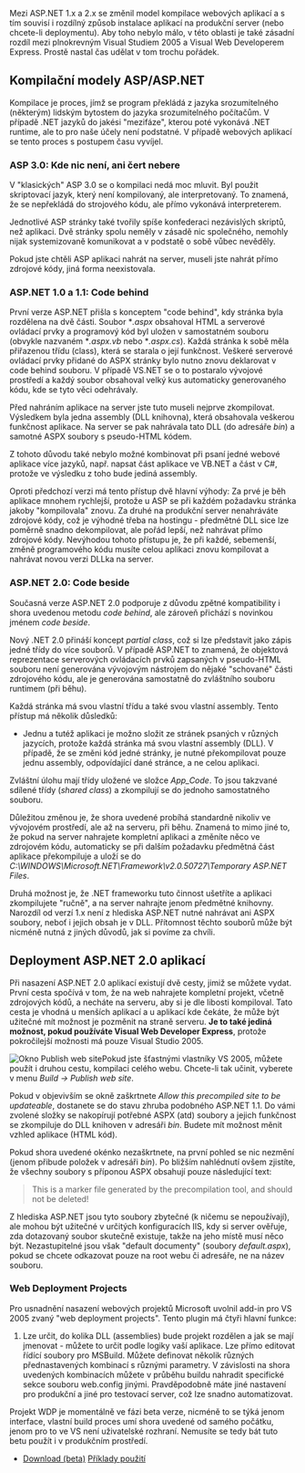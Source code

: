 <!-- dcterms:identifier = aspnetcz#61 -->
<!-- dcterms:title = Kompilace a nasazení (deployment) aplikací v ASP.NET 2.0 - přehled -->
<!-- dcterms:abstract = Mezi ASP.NET 1.x a 2.x se změnil model kompilace webových aplikací a s tím souvisí i rozdílný způsob instalace aplikací na produkční server (nebo chcete-li deploymentu). Aby toho nebylo málo, v této oblasti je také zásadní rozdíl mezi plnokrevným Visual Studiem 2005 a Visual Web Developerem Express. Prostě nastal čas udělat v tom trochu pořádek. -->
<!-- np9:categoryId = 1 -->
<!-- x4w:category = Tipy, triky -->
<!-- np9:authorId = 1 -->
<!-- np9:authorEmail = michal.valasek@altairis.cz -->
<!-- dcterms:creator = Michal Altair Valášek -->
<!-- dcterms:created = 2005-11-21T22:12:11.047+01:00 -->
<!-- dcterms:dateAccepted = 2005-11-21T22:12:11.047+01:00 -->

Mezi ASP.NET 1.x a 2.x se změnil model kompilace webových aplikací a s tím souvisí i rozdílný způsob instalace aplikací na produkční server (nebo chcete-li deploymentu). Aby toho nebylo málo, v této oblasti je také zásadní rozdíl mezi plnokrevným Visual Studiem 2005 a Visual Web Developerem Express. Prostě nastal čas udělat v tom trochu pořádek.

## Kompilační modely ASP/ASP.NET

Kompilace je proces, jímž se program překládá z jazyka srozumitelného (některým) lidským bytostem do jazyka srozumitelného počítačům. V případě .NET jazyků do jakési "mezifáze", kterou poté vykonává .NET runtime, ale to pro naše účely není podstatné. V případě webových aplikací se tento proces s postupem času vyvíjel.

### ASP 3.0: Kde nic není, ani čert nebere

V "klasických" ASP 3.0 se o kompilaci nedá moc mluvit. Byl použit skriptovací jazyk, který není kompilovaný, ale interpretovaný. To znamená, že se nepřekládá do strojového kódu, ale přímo vykonává interpreterem.

Jednotlivé ASP stránky také tvořily spíše konfederaci nezávislých skriptů, než aplikaci. Dvě stránky spolu neměly v zásadě nic společného, nemohly nijak systemizovaně komunikovat a v podstatě o sobě vůbec nevěděly.

Pokud jste chtěli ASP aplikaci nahrát na server, museli jste nahrát přímo zdrojové kódy, jiná forma neexistovala.

### ASP.NET 1.0 a 1.1: Code behind

První verze ASP.NET přišla s konceptem "code behind", kdy stránka byla rozdělena na dvě části. Soubor **.aspx* obsahoval HTML a serverové ovládací prvky a programový kód byl uložen v samostatném souboru (obvykle nazvaném **.aspx.vb* nebo **.aspx.cs*). Každá stránka k sobě měla přiřazenou třídu (class), která se starala o její funkčnost. Veškeré serverové ovládací prvky přidané do ASPX stránky bylo nutno znovu deklarovat v code behind souboru. V případě VS.NET se o to postaralo vývojové prostředí a každý soubor obsahoval velký kus automaticky generovaného kódu, kde se tyto věci odehrávaly.

Před nahráním aplikace na server jste tuto museli nejprve zkompilovat. Výsledkem byla jedna assembly (DLL knihovna), která obsahovala veškerou funkčnost aplikace. Na server se pak nahrávala tato DLL (do adresáře *bin*) a samotné ASPX soubory s pseudo-HTML kódem.

Z tohoto důvodu také nebylo možné kombinovat při psaní jedné webové aplikace více jazyků, např. napsat část aplikace ve VB.NET a část v C#, protože ve výsledku z toho bude jediná assembly.

Oproti předchozí verzi má tento přístup dvě hlavní výhody: Za prvé je běh aplikace mnohem rychlejší, protože u ASP se při každém požadavku stránka jakoby "kompilovala" znovu. Za druhé na produkční server nenahráváte zdrojové kódy, což je výhodné třeba na hostingu - předmětné DLL sice lze poměrně snadno dekompilovat, ale pořád lepší, než nahrávat přímo zdrojové kódy. Nevýhodou tohoto přístupu je, že při každé, sebemenší, změně programového kódu musíte celou aplikaci znovu kompilovat a nahrávat novou verzi DLLka na server.

### ASP.NET 2.0: Code beside

Současná verze ASP.NET 2.0 podporuje z důvodu zpětné kompatibility i shora uvedenou metodu *code behind*, ale zároveň přichází s novinkou jménem *code beside*.

Nový .NET 2.0 přináší koncept *partial class*, což si lze představit jako zápis jedné třídy do více souborů. V případě ASP.NET to znamená, že objektová reprezentace serverových ovládacích prvků zapsaných v pseudo-HTML souboru není generována vývojovým nástrojem do nějaké "schované" části zdrojového kódu, ale je generována samostatně do zvláštního souboru runtimem (při běhu). 

Každá stránka má svou vlastní třídu a také svou vlastní assembly. Tento přístup má několik důsledků:

*   Jednu a tutéž aplikaci je možno složit ze stránek psaných v různých jazycích, protože každá stránka má svou vlastní assembly (DLL). 
V případě, že se změni kód jedné stránky, je nutné překompilovat pouze jednu assembly, odpovídající dané stránce, a ne celou aplikaci.

Zvláštní úlohu mají třídy uložené ve složce *App_Code*. To jsou takzvané sdílené třídy (*shared class*) a zkompilují se do jednoho samostatného souboru.

Důležitou změnou je, že shora uvedené probíhá standardně nikoliv ve vývojovém prostředí, ale až na serveru, při běhu. Znamená to mimo jiné to, že pokud na server nahrajete kompletní aplikaci a změníte něco ve zdrojovém kódu, automaticky se při dalším požadavku předmětná část aplikace překompiluje a uloží se do *C:\WINDOWS\Microsoft.NET\Framework\v2.0.50727\Temporary ASP.NET Files*.

Druhá možnost je, že .NET frameworku tuto činnost ušetříte a aplikaci zkompilujete "ručně", a na server nahrajte jenom předmětné knihovny. Narozdíl od verzí 1.x není z hlediska ASP.NET nutné nahrávat ani ASPX soubory, neboť i jejich obsah je v DLL. Přítomnost těchto souborů může být nicméně nutná z jiných důvodů, jak si povíme za chvíli.

## Deployment ASP.NET 2.0 aplikací

Při nasazení ASP.NET 2.0 aplikací existují dvě cesty, jimiž se můžete vydat. První cesta spočívá v tom, že na web nahrajete kompletní projekt, včetně zdrojových kódů, a necháte na serveru, aby si je dle libosti kompiloval. Tato cesta je vhodná u menších aplikací a u aplikací kde čekáte, že může být užitečné mít možnost je pozměnit na straně serveru. **Je to také jediná možnost, pokud používáte Visual Web Developer Express**, protože pokročilejší možnosti má pouze Visual Studio 2005.

![Okno Publish web site](https://www.cdn.altairis.cz/Blog/2005/20051121-publish-web-site.png)Pokud jste šťastnými vlastníky VS 2005, můžete použít i druhou cestu, kompilaci celého webu. Chcete-li tak učinit, vyberete v menu *Build -> Publish web site*.

Pokud v objevivším se okně zaškrtnete *Allow this precompiled site to be updateable*, dostanete se do stavu zhruba podobného ASP.NET 1.1. Do vámi zvolené složky se nakopírují potřebné ASPX (atd) soubory a jejich funkčnost se zkompiluje do DLL knihoven v adresáři *bin*. Budete mít možnost měnit vzhled aplikace (HTML kód).

Pokud shora uvedené okénko nezaškrtnete, na první pohled se nic nezmění (jenom přibude položek v adresáři *bin*). Po bližším nahlédnutí ovšem zjistíte, že všechny soubory s příponou ASPX obsahují pouze následující text:

> This is a marker file generated by the precompilation tool, and should not be deleted!

Z hlediska ASP.NET jsou tyto soubory zbytečné (k ničemu se nepoužívají), ale mohou být užitečné v určitých konfiguracích IIS, kdy si server ověřuje, zda dotazovaný soubor skutečně existuje, takže na jeho místě musí něco být. Nezastupitelné jsou však "default documenty" (soubory *default.aspx*), pokud se chcete odkazovat pouze na root webu či adresáře, ne na název souboru.

### Web Deployment Projects

Pro usnadnění nasazení webových projektů Microsoft uvolnil add-in pro VS 2005 zvaný "web deployment projects". Tento plugin má čtyři hlavní funkce:

1.  Lze určit, do kolika DLL (assemblies) bude projekt rozdělen a jak se mají jmenovat - můžete to určit podle logiky vaší aplikace. 
Lze přímo editovat řídící soubory pro MSBuild. 
Můžete definovat několik různých přednastavených kombinací s různými parametry. 
V závislosti na shora uvedených kombinacích můžete v průběhu buildu nahradit specifické sekce souboru web.config jinými. Pravděpodobně máte jiné nastavení pro produkční a jiné pro testovací server, což lze snadno automatizovat.

Projekt WDP je momentálně ve fázi beta verze, nicméně to se týká jenom interface, vlastní build proces umí shora uvedené od samého počátku, jenom pro to ve VS není uživatelské rozhraní. Nemusíte se tedy bát tuto betu použít i v produkčním prostředí.

*   [Download (beta)](http://msdn.microsoft.com/asp.net/reference/infrastructure/wdp/default.aspx) 
[Příklady použití](http://weblogs.asp.net/scottgu/archive/2005/11/06/429723.aspx)